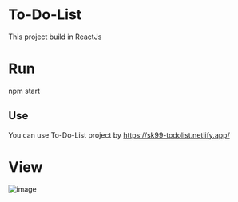 # To-Do-List

This project build in ReactJs 

# Run
npm start

## Use
You can use To-Do-List project by https://sk99-todolist.netlify.app/

# View 
![image](https://github.com/SardorKamoliddinov/To-Do-List/assets/111947544/0a18cbc6-4032-46f8-87b9-9b46c2337903)

